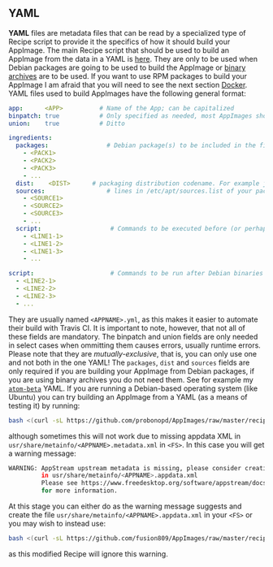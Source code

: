 ## YAML
**YAML** files are metadata files that can be read by a specialized type of Recipe script to provide it the specifics of how it should build your AppImage. The main Recipe script that should be used to build an AppImage from the data in a YAML is [here](https://github.com/probonopd/AppImages/recipes/meta/blob/master/Recipe). They are only to be used when Debian packages are going to be used to build the AppImage or [binary archives](/glossary/#cross-distribution-package-formats) are to be used. If you want to use RPM packages to build your AppImage I am afraid that you will need to see the next section [Docker](#docker). YAML files used to build AppImages have the following general format:

~~~yaml
app:      <APP>          # Name of the App; can be capitalized
binpatch: true           # Only specified as needed, most AppImages should not need this field
union:    true           # Ditto

ingredients:
  packages:                # Debian package(s) to be included in the final AppImage. Excl. the dependencies, these will be automatically downloaded!
    - <PACK1>
    - <PACK2>
    - <PACK3>
    - ...
  dist:    <DIST>      # packaging distribution codename. For example jessie for Debian 8, oldstable for Debian 7, etc.
  sources:                 # lines in /etc/apt/sources.list of your packaging distribution
    - <SOURCE1>
    - <SOURCE2>
    - <SOURCE3>
    - ...
  script:                   # Commands to be executed before (or perhaps even instead of) Debian binaries are downloaded.
    - <LINE1-1>
    - <LINE1-2>
    - <LINE1-3>
    - ...

script:                     # Commands to be run after Debian binaries are downloaded and extracted. Ideally there will not be any.
  - <LINE2-1>
  - <LINE2-2>
  - <LINE2-3>
  - ...
~~~

They are usually named `<APPNAME>.yml`, as this makes it easier to automate their build with Travis CI. It is important to note, however, that not all of these fields are mandatory. The binpatch and union fields are only needed in select cases when ommitting them causes errors, usually runtime errors. Please note that they are *mutually-exclusive*, that is, you can only use one and not both in the one YAML! The `packages`, `dist` and `sources` fields are only required if you are building your AppImage from Debian packages, if you are using binary archives you do not need them. See for example my [`atom-beta`](https://github.com/fusion809/AppImages/blob/recipes/meta/atom-beta/atom-beta.yaml) YAML. If you are running a Debian-based operating system (like Ubuntu) you can try building an AppImage from a YAML (as a means of testing it) by running:

```bash
bash <(curl -sL https://github.com/probonopd/AppImages/raw/master/recipes/meta/Recipe) <APPNAME>.yml
```

although sometimes this will not work due to missing appdata XML in `usr/share/metainfo/<APPNAME>.metadata.xml` in `<FS>`. In this case you will get a warning message:

```bash
WARNING: AppStream upstream metadata is missing, please consider creating it
         in usr/share/metainfo/<APPNAME>.appdata.xml
         Please see https://www.freedesktop.org/software/appstream/docs/chap-Quickstart.html#sect-Quickstart-DesktopApps
         for more information.
```

At this stage you can either do as the warning message suggests and create the file `usr/share/metainfo/<APPNAME>.appdata.xml` in your `<FS>` or you may wish to instead use:

```bash
bash <(curl -sL https://github.com/fusion809/AppImages/raw/master/recipes/meta/qbittorrent/Recipe) <APPNAME>.yml
```

as this modified Recipe will ignore this warning.
